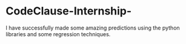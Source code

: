# CodeClause-Internship-
I have successfully made some amazing predictions using the python libraries and some regression techniques.
